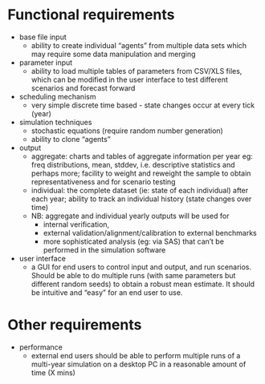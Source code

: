 # Functional requirements #
  * base file input
    * ability to create individual “agents” from multiple data sets which may require some data manipulation and merging
  * parameter input
    * ability to load multiple tables of parameters from CSV/XLS files, which can be modified in the user interface to test different scenarios and forecast forward
  * scheduling mechanism
    * very simple discrete time based - state changes occur at every tick (year)
  * simulation techniques
    * stochastic equations (require random number generation)
    * ability to clone “agents”
  * output
    * aggregate: charts and tables of aggregate information per year eg: freq distributions, mean, stddev, i.e. descriptive statistics and perhaps more; facility to weight and reweight the sample to obtain representativeness and for scenario testing
    * individual: the complete dataset (ie: state of each individual) after each year; ability to track an individual history (state changes over time)
    * NB: aggregate and individual yearly outputs will be used for
      * internal verification,
      * external validation/alignment/calibration to external benchmarks
      * more sophisticated analysis (eg: via SAS) that can’t be performed in the simulation software
  * user interface
    * a GUI for end users to control input and output, and run scenarios. Should be able to do multiple runs (with same parameters but different random seeds) to obtain a robust mean estimate. It should be intuitive and “easy” for an end user to use.

# Other requirements #
  * performance
    * external end users should be able to perform multiple runs of a multi-year simulation on a desktop PC in a reasonable amount of time (X mins)